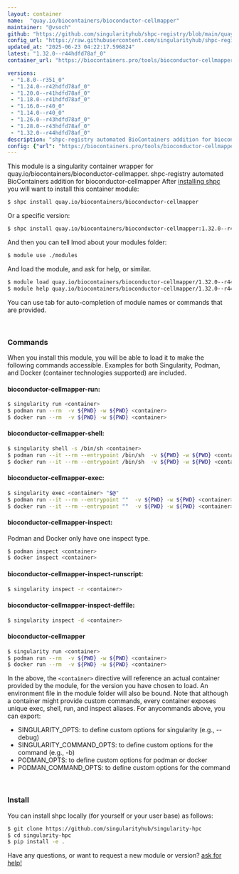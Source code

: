 ```yaml
---
layout: container
name:  "quay.io/biocontainers/bioconductor-cellmapper"
maintainer: "@vsoch"
github: "https://github.com/singularityhub/shpc-registry/blob/main/quay.io/biocontainers/bioconductor-cellmapper/container.yaml"
config_url: "https://raw.githubusercontent.com/singularityhub/shpc-registry/main/quay.io/biocontainers/bioconductor-cellmapper/container.yaml"
updated_at: "2025-06-23 04:22:17.596824"
latest: "1.32.0--r44hdfd78af_0"
container_url: "https://biocontainers.pro/tools/bioconductor-cellmapper"

versions:
 - "1.8.0--r351_0"
 - "1.24.0--r42hdfd78af_0"
 - "1.20.0--r41hdfd78af_0"
 - "1.18.0--r41hdfd78af_0"
 - "1.16.0--r40_0"
 - "1.14.0--r40_0"
 - "1.26.0--r43hdfd78af_0"
 - "1.28.0--r43hdfd78af_0"
 - "1.32.0--r44hdfd78af_0"
description: "shpc-registry automated BioContainers addition for bioconductor-cellmapper"
config: {"url": "https://biocontainers.pro/tools/bioconductor-cellmapper", "maintainer": "@vsoch", "description": "shpc-registry automated BioContainers addition for bioconductor-cellmapper", "latest": {"1.32.0--r44hdfd78af_0": "sha256:4b89f667b132dcd7575325a7b1f11b9abc7e771f4e88251ab079fca29c6cc6c1"}, "tags": {"1.8.0--r351_0": "sha256:e9ec50d1cdad961b058b4b2a994789c80df26f7c3221466f4629bc560cdcaf97", "1.24.0--r42hdfd78af_0": "sha256:2e4078371fb3c499c49a4782128b408d2d178d9a50fcbe029275bedb69f945d3", "1.20.0--r41hdfd78af_0": "sha256:75445244376a00c71453a27eef5b855292a67274559acdfcbe8df7bbe57de814", "1.18.0--r41hdfd78af_0": "sha256:04b8ecc8aff22afb7464dfbd74849d4f7432e6dedba435d1473d7aad1ca9923d", "1.16.0--r40_0": "sha256:9227920889848aefb0cdf9d6579b4043ca4bf8128df58a80abeb17eec040d0d4", "1.14.0--r40_0": "sha256:095b05d5438657d81569e53b2e843658ab401073378973981d69ad61d168746d", "1.26.0--r43hdfd78af_0": "sha256:46859a1c898f39416c48476bf98ec1e4fd26bbb98c9e0558b1261aa724e4e680", "1.28.0--r43hdfd78af_0": "sha256:44a6e61541fbca2de61f22785ef919d9450e1f7824266a5d46f896cd626ef6f4", "1.32.0--r44hdfd78af_0": "sha256:4b89f667b132dcd7575325a7b1f11b9abc7e771f4e88251ab079fca29c6cc6c1"}, "docker": "quay.io/biocontainers/bioconductor-cellmapper"}
---
```


This module is a singularity container wrapper for quay.io/biocontainers/bioconductor-cellmapper.
shpc-registry automated BioContainers addition for bioconductor-cellmapper
After [installing shpc](#install) you will want to install this container module:


```bash
$ shpc install quay.io/biocontainers/bioconductor-cellmapper
```

Or a specific version:

```bash
$ shpc install quay.io/biocontainers/bioconductor-cellmapper:1.32.0--r44hdfd78af_0
```

And then you can tell lmod about your modules folder:

```bash
$ module use ./modules
```

And load the module, and ask for help, or similar.

```bash
$ module load quay.io/biocontainers/bioconductor-cellmapper/1.32.0--r44hdfd78af_0
$ module help quay.io/biocontainers/bioconductor-cellmapper/1.32.0--r44hdfd78af_0
```

You can use tab for auto-completion of module names or commands that are provided.

<br>

### Commands

When you install this module, you will be able to load it to make the following commands accessible.
Examples for both Singularity, Podman, and Docker (container technologies supported) are included.

#### bioconductor-cellmapper-run:

```bash
$ singularity run <container>
$ podman run --rm  -v ${PWD} -w ${PWD} <container>
$ docker run --rm  -v ${PWD} -w ${PWD} <container>
```

#### bioconductor-cellmapper-shell:

```bash
$ singularity shell -s /bin/sh <container>
$ podman run --it --rm --entrypoint /bin/sh  -v ${PWD} -w ${PWD} <container>
$ docker run --it --rm --entrypoint /bin/sh  -v ${PWD} -w ${PWD} <container>
```

#### bioconductor-cellmapper-exec:

```bash
$ singularity exec <container> "$@"
$ podman run --it --rm --entrypoint ""  -v ${PWD} -w ${PWD} <container> "$@"
$ docker run --it --rm --entrypoint ""  -v ${PWD} -w ${PWD} <container> "$@"
```

#### bioconductor-cellmapper-inspect:

Podman and Docker only have one inspect type.

```bash
$ podman inspect <container>
$ docker inspect <container>
```

#### bioconductor-cellmapper-inspect-runscript:

```bash
$ singularity inspect -r <container>
```

#### bioconductor-cellmapper-inspect-deffile:

```bash
$ singularity inspect -d <container>
```



#### bioconductor-cellmapper

```bash
$ singularity run <container>
$ podman run --rm  -v ${PWD} -w ${PWD} <container>
$ docker run --rm  -v ${PWD} -w ${PWD} <container>
```


In the above, the `<container>` directive will reference an actual container provided
by the module, for the version you have chosen to load. An environment file in the
module folder will also be bound. Note that although a container
might provide custom commands, every container exposes unique exec, shell, run, and
inspect aliases. For anycommands above, you can export:

 - SINGULARITY_OPTS: to define custom options for singularity (e.g., --debug)
 - SINGULARITY_COMMAND_OPTS: to define custom options for the command (e.g., -b)
 - PODMAN_OPTS: to define custom options for podman or docker
 - PODMAN_COMMAND_OPTS: to define custom options for the command

<br>

### Install

You can install shpc locally (for yourself or your user base) as follows:

```bash
$ git clone https://github.com/singularityhub/singularity-hpc
$ cd singularity-hpc
$ pip install -e .
```

Have any questions, or want to request a new module or version? [ask for help!](https://github.com/singularityhub/singularity-hpc/issues)